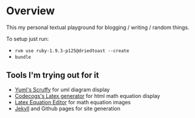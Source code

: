 
# Overview #

This my personal textual playground for blogging / writing / random things.

To setup just run:
* `rvm use ruby-1.9.3-p125@driedtoast --create`
* `bundle`


## Tools I'm trying out for it ##

* [Yuml's Scruffy](http://yuml.me/diagram/scruffy/class/samples) for uml diagram display
* [Codecogs's Latex generator](http://www.codecogs.com/latex/htmlequations.php) for html math equation display
* [Latex Equation Editor](http://www.sciweavers.org/free-online-latex-equation-editor) for math equation images 
* [Jekyll](https://help.github.com/articles/using-jekyll-with-pages) and Github pages for site generation

